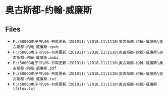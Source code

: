 # 奥古斯都-约翰·威廉斯

## Files

- `F:/5000G电子书\06-书库更新（201911）\2018.11\1110\奥古斯都-约翰·威廉斯\奥古斯都-约翰·威廉斯.epub`
- `F:/5000G电子书\06-书库更新（201911）\2018.11\1110\奥古斯都-约翰·威廉斯\奥古斯都-约翰·威廉斯.mobi`
- `F:/5000G电子书\06-书库更新（201911）\2018.11\1110\奥古斯都-约翰·威廉斯\奥古斯都-约翰·威廉斯.pdf`
- `F:/5000G电子书\06-书库更新（201911）\2018.11\1110\奥古斯都-约翰·威廉斯\奥古斯都-约翰·威廉斯.txt`
- `F:/5000G电子书\06-书库更新（201911）\2018.11\1110\奥古斯都-约翰·威廉斯\files.txt`
